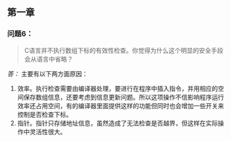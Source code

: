 ## 第一章

### 问题6：

> C语言并不执行数组下标的有效性检查。你觉得为什么这个明显的安全手段会从语言中省略？

_答：_ 主要有以下两方面原因：
1. 效率。执行检查需要由编译器处理，要进行在程序中插入指令，并用相应的空间保存数组信息，还要考虑到信息更新问题。所以这项操作不信影响程序运行效率还占用空间，有的编译器里面提供这样的功能但同时也会增加一些开关来控制是否检查下标。
2. 指针。指针只存储地址信息，虽然造成了无法检查是否越界，但这样在实际操作中灵活性很大。
